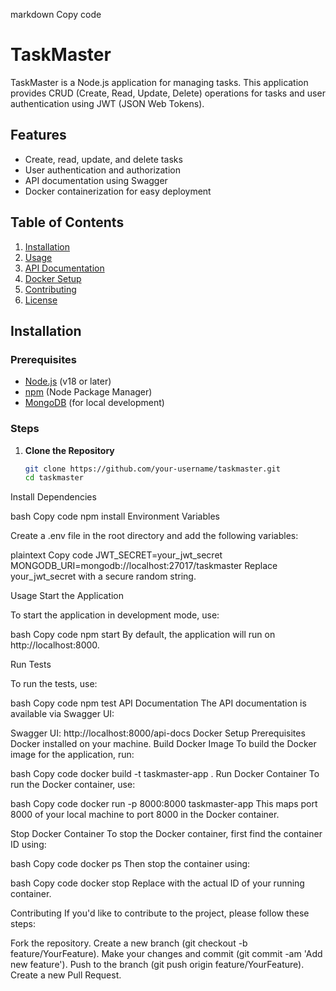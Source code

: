 markdown
Copy code
# TaskMaster

TaskMaster is a Node.js application for managing tasks. This application provides CRUD (Create, Read, Update, Delete) operations for tasks and user authentication using JWT (JSON Web Tokens). 

## Features

- Create, read, update, and delete tasks
- User authentication and authorization
- API documentation using Swagger
- Docker containerization for easy deployment

## Table of Contents

1. [Installation](#installation)
2. [Usage](#usage)
3. [API Documentation](#api-documentation)
4. [Docker Setup](#docker-setup)
5. [Contributing](#contributing)
6. [License](#license)

## Installation

### Prerequisites

- [Node.js](https://nodejs.org/) (v18 or later)
- [npm](https://www.npmjs.com/) (Node Package Manager)
- [MongoDB](https://www.mongodb.com/) (for local development)

### Steps

1. **Clone the Repository**

   ```bash
   git clone https://github.com/your-username/taskmaster.git
   cd taskmaster
Install Dependencies

bash
Copy code
npm install
Environment Variables

Create a .env file in the root directory and add the following variables:

plaintext
Copy code
JWT_SECRET=your_jwt_secret
MONGODB_URI=mongodb://localhost:27017/taskmaster
Replace your_jwt_secret with a secure random string.

Usage
Start the Application

To start the application in development mode, use:

bash
Copy code
npm start
By default, the application will run on http://localhost:8000.

Run Tests

To run the tests, use:

bash
Copy code
npm test
API Documentation
The API documentation is available via Swagger UI:

Swagger UI: http://localhost:8000/api-docs
Docker Setup
Prerequisites
Docker installed on your machine.
Build Docker Image
To build the Docker image for the application, run:

bash
Copy code
docker build -t taskmaster-app .
Run Docker Container
To run the Docker container, use:

bash
Copy code
docker run -p 8000:8000 taskmaster-app
This maps port 8000 of your local machine to port 8000 in the Docker container.

Stop Docker Container
To stop the Docker container, first find the container ID using:

bash
Copy code
docker ps
Then stop the container using:

bash
Copy code
docker stop <container-id>
Replace <container-id> with the actual ID of your running container.

Contributing
If you'd like to contribute to the project, please follow these steps:

Fork the repository.
Create a new branch (git checkout -b feature/YourFeature).
Make your changes and commit (git commit -am 'Add new feature').
Push to the branch (git push origin feature/YourFeature).
Create a new Pull Request.
